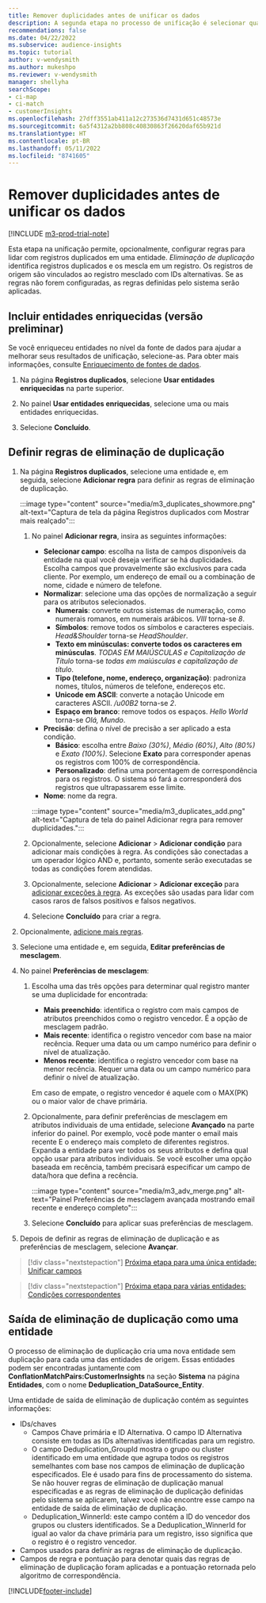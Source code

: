 ```yaml
---
title: Remover duplicidades antes de unificar os dados
description: A segunda etapa no processo de unificação é selecionar qual registro manter quando duplicidades forem encontradas.
recommendations: false
ms.date: 04/22/2022
ms.subservice: audience-insights
ms.topic: tutorial
author: v-wendysmith
ms.author: mukeshpo
ms.reviewer: v-wendysmith
manager: shellyha
searchScope:
- ci-map
- ci-match
- customerInsights
ms.openlocfilehash: 27dff3551ab411a12c273536d7431d651c48573e
ms.sourcegitcommit: 6a5f4312a2bb808c40830863f26620daf65b921d
ms.translationtype: HT
ms.contentlocale: pt-BR
ms.lasthandoff: 05/11/2022
ms.locfileid: "8741605"
---
```

# <a name="remove-duplicates-before-unifying-data"></a>Remover duplicidades antes de unificar os dados

[!INCLUDE [m3-prod-trial-note](includes/m3-prod-trial-note.md)]

Esta etapa na unificação permite, opcionalmente, configurar regras para lidar com registros duplicados em uma entidade. *Eliminação de duplicação* identifica registros duplicados e os mescla em um registro. Os registros de origem são vinculados ao registro mesclado com IDs alternativas. Se as regras não forem configuradas, as regras definidas pelo sistema serão aplicadas.

## <a name="include-enriched-entities-preview"></a>Incluir entidades enriquecidas (versão preliminar)

Se você enriqueceu entidades no nível da fonte de dados para ajudar a melhorar seus resultados de unificação, selecione-as. Para obter mais informações, consulte [Enriquecimento de fontes de dados](data-sources-enrichment.md).

1. Na página **Registros duplicados**, selecione **Usar entidades enriquecidas** na parte superior.

1. No painel **Usar entidades enriquecidas**, selecione uma ou mais entidades enriquecidas.

1. Selecione **Concluído**.

## <a name="define-deduplication-rules"></a>Definir regras de eliminação de duplicação

1. Na página **Registros duplicados**, selecione uma entidade e, em seguida, selecione **Adicionar regra** para definir as regras de eliminação de duplicação.

   :::image type="content" source="media/m3_duplicates_showmore.png" alt-text="Captura de tela da página Registros duplicados com Mostrar mais realçado":::

   1. No painel **Adicionar regra**, insira as seguintes informações:
      - **Selecionar campo**: escolha na lista de campos disponíveis da entidade na qual você deseja verificar se há duplicidades. Escolha campos que provavelmente são exclusivos para cada cliente. Por exemplo, um endereço de email ou a combinação de nome, cidade e número de telefone.
      - **Normalizar**: selecione uma das opções de normalização a seguir para os atributos selecionados.
        - **Numerais**: converte outros sistemas de numeração, como numerais romanos, em numerais arábicos. *VIII* torna-se *8*.
        - **Símbolos**: remove todos os símbolos e caracteres especiais. *Head&Shoulder* torna-se *HeadShoulder*.
        - **Texto em minúsculas: converte todos os caracteres em minúsculas**. *TODAS EM MAIÚSCULAS e Capitalização de Título* torna-se *todas em maiúsculas e capitalização de título*.
        - **Tipo (telefone, nome, endereço, organização)**: padroniza nomes, títulos, números de telefone, endereços etc.
        - **Unicode em ASCII**: converte a notação Unicode em caracteres ASCII. */u00B2* torna-se *2*.
        - **Espaço em branco**: remove todos os espaços. *Hello   World* torna-se *Olá, Mundo*.
      - **Precisão**: defina o nível de precisão a ser aplicado a esta condição.
        - **Básico**: escolha entre *Baixo (30%)*, *Médio (60%)*, *Alto (80%)* e *Exato (100%)*. Selecione **Exato** para corresponder apenas os registros com 100% de correspondência.
        - **Personalizado**: defina uma porcentagem de correspondência para os registros. O sistema só fará a corresponderá dos registros que ultrapassarem esse limite.
      - **Nome**: nome da regra.

      :::image type="content" source="media/m3_duplicates_add.png" alt-text="Captura de tela do painel Adicionar regra para remover duplicidades.":::

   1. Opcionalmente, selecione **Adicionar** > **Adicionar condição** para adicionar mais condições à regra. As condições são conectadas a um operador lógico AND e, portanto, somente serão executadas se todas as condições forem atendidas.

   1. Opcionalmente, selecione **Adicionar** > **Adicionar exceção** para [adicionar exceções à regra](match-entities.md#add-exceptions-to-a-rule). As exceções são usadas para lidar com casos raros de falsos positivos e falsos negativos.

   1. Selecione **Concluído** para criar a regra.

1. Opcionalmente, [adicione mais regras](#define-deduplication-rules).

1. Selecione uma entidade e, em seguida, **Editar preferências de mesclagem**.

1. No painel **Preferências de mesclagem**:
   1. Escolha uma das três opções para determinar qual registro manter se uma duplicidade for encontrada:
      - **Mais preenchido**: identifica o registro com mais campos de atributos preenchidos como o registro vencedor. É a opção de mesclagem padrão.
      - **Mais recente**: identifica o registro vencedor com base na maior recência. Requer uma data ou um campo numérico para definir o nível de atualização.
      - **Menos recente**: identifica o registro vencedor com base na menor recência. Requer uma data ou um campo numérico para definir o nível de atualização.
      
      Em caso de empate, o registro vencedor é aquele com o MAX(PK) ou o maior valor de chave primária.
      
   1. Opcionalmente, para definir preferências de mesclagem em atributos individuais de uma entidade, selecione **Avançado** na parte inferior do painel. Por exemplo, você pode manter o email mais recente E o endereço mais completo de diferentes registros. Expanda a entidade para ver todos os seus atributos e defina qual opção usar para atributos individuais. Se você escolher uma opção baseada em recência, também precisará especificar um campo de data/hora que defina a recência.

      :::image type="content" source="media/m3_adv_merge.png" alt-text="Painel Preferências de mesclagem avançada mostrando email recente e endereço completo":::

   1. Selecione **Concluído** para aplicar suas preferências de mesclagem.

1. Depois de definir as regras de eliminação de duplicação e as preferências de mesclagem, selecione **Avançar**.
  
> [!div class="nextstepaction"]
> [Próxima etapa para uma única entidade: Unificar campos](merge-entities.md)

> [!div class="nextstepaction"]
> [Próxima etapa para várias entidades: Condições correspondentes](match-entities.md)

## <a name="deduplication-output-as-an-entity"></a>Saída de eliminação de duplicação como uma entidade

O processo de eliminação de duplicação cria uma nova entidade sem duplicação para cada uma das entidades de origem. Essas entidades podem ser encontradas juntamente com **ConflationMatchPairs:CustomerInsights** na seção **Sistema** na página **Entidades**, com o nome **Deduplication_DataSource_Entity**.

Uma entidade de saída de eliminação de duplicação contém as seguintes informações:

- IDs/chaves
  - Campos Chave primária e ID Alternativa. O campo ID Alternativa consiste em todas as IDs alternativas identificadas para um registro.
  - O campo Deduplication_GroupId mostra o grupo ou cluster identificado em uma entidade que agrupa todos os registros semelhantes com base nos campos de eliminação de duplicação especificados. Ele é usado para fins de processamento do sistema. Se não houver regras de eliminação de duplicação manual especificadas e as regras de eliminação de duplicação definidas pelo sistema se aplicarem, talvez você não encontre esse campo na entidade de saída de eliminação de duplicação.
  - Deduplication_WinnerId: este campo contém a ID do vencedor dos grupos ou clusters identificados. Se a Deduplication_WinnerId for igual ao valor da chave primária para um registro, isso significa que o registro é o registro vencedor.
- Campos usados para definir as regras de eliminação de duplicação.
- Campos de regra e pontuação para denotar quais das regras de eliminação de duplicação foram aplicadas e a pontuação retornada pelo algoritmo de correspondência.

[!INCLUDE[footer-include](includes/footer-banner.md)]

